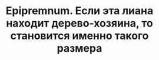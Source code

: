 ---
title: 'Epipremnum. Если эта лиана находит дерево-хозяина, то становится именно такого размера'
location: ''
tags: [all, 2012]
categories: [brazil-by-bicycle-2012]
---